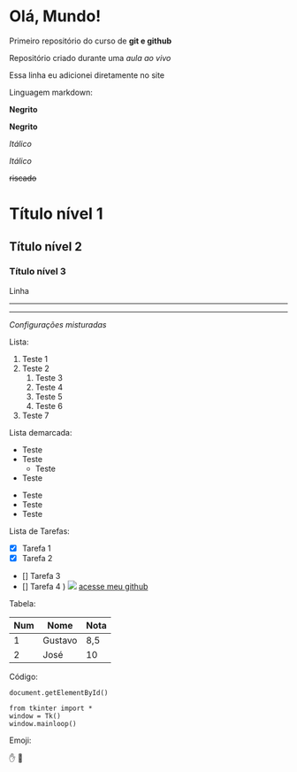 # Olá, Mundo!
 Primeiro repositório do curso de **git e github**

 Repositório criado durante uma *aula ao vivo*
 
 Essa linha eu adicionei diretamente no site

Linguagem markdown:

**Negrito**

__Negrito__

*Itálico*

_Itálico_

~~riscado~~

# Título nível 1 

## Título nível 2 

### Título nível 3 

Linha 

--- 
*** 

_*Configurações misturadas*_

Lista:
1. Teste 1
1. Teste 2
   1. Teste 3
   0. Teste 4
   500. Teste 5
   298453123. Teste 6
1. Teste 7

Lista demarcada:
* Teste
* Teste
   * Teste
* Teste
- Teste
- Teste
- Teste

Lista de Tarefas:

- [x] Tarefa 1
- [x] Tarefa 2
- [] Tarefa 3
- [] Tarefa 4
)
![](https://octodex.github.com/images/Professortocat_v2.png)
[acesse meu github](https://github.com/Rauatorres)

Tabela:

Num | Nome | Nota
---|---|---
1 | Gustavo | 8,5
2 | José | 10

Código:

`document.getElementById()`
```
from tkinter import *
window = Tk()
window.mainloop()
```

Emoji:

:hand:
:monkey:

